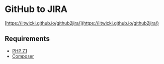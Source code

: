 # GitHub to JIRA

[https://litwicki.github.io/github2jira/](https://litwicki.github.io/github2jira/)

## Requirements

* [PHP 7.1](https://coolestguidesontheplanet.com/upgrade-php-on-osx/)
* [Composer](https://getcomposer.org/doc/00-intro.md)
